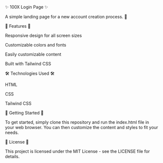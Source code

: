 :sparkles: 100X Login Page :sparkles:

A simple landing page for a new account creation process. :tada:

:rocket: Features :rocket:

Responsive design for all screen sizes

Customizable colors and fonts

Easily customizable content

Built with Tailwind CSS


:hammer_and_wrench: Technologies Used :hammer_and_wrench:

HTML

CSS

Tailwind CSS

:tada: Getting Started :tada:

To get started, simply clone this repository and run the index.html file in your web browser. You can then customize the content and styles to fit your needs.

:memo: License :memo:

This project is licensed under the MIT License - see the LICENSE file for details.
